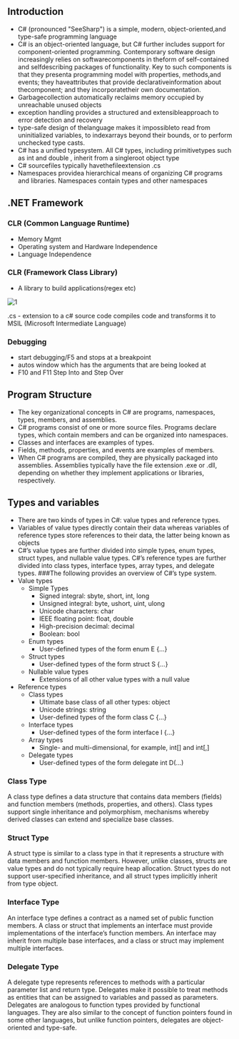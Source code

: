 ## Introduction
* C# (pronounced "SeeSharp") is a simple, modern, object-oriented,and type-safe programming language
* C# is an object-oriented language, but C# further includes support for component-oriented programming.
Contemporary software design increasingly relies on softwarecomponents in theform of self-contained and selfdescribing
packages of functionality. Key to such components is that they presenta programming model with
properties, methods,and events; they haveattributes that provide declarativeinformation about thecomponent;
and they incorporatetheir own documentation.
* Garbagecollection automatically reclaims memory occupied by unreachable unused objects
* exception handling provides a structured and extensibleapproach to error detection and recovery
* type-safe design of thelanguage makes it impossibleto read from uninitialized variables, to indexarrays beyond their bounds, or to perform unchecked type casts.
* C# has a unified typesystem. All C# types, including primitivetypes such as int and double , inherit from a singleroot object type
* C# sourcefiles typically havethefileextension .cs
*  Namespaces providea hierarchical means of organizing C# programs and libraries. Namespaces contain types and other namespaces

## .NET Framework

### CLR (Common Language Runtime)
* Memory Mgmt
* Operating system and Hardware Independence
* Language Independence

### CLR (Framework Class Library)
* A library to build applications(regex etc)

![1](https://user-images.githubusercontent.com/8856857/27516012-0fb2c078-59f4-11e7-88af-02ce23f9b919.PNG)

.cs - extension to a c# source code
compiles code and transforms it to MSIL (Microsoft Intermediate Language)

### Debugging
* start debugging/F5 and stops at a breakpoint
* autos window which has the arguments that are being looked at
* F10 and F11 Step Into and Step Over
 
## Program Structure
* The key organizational concepts in C# are programs, namespaces, types, members, and assemblies. 
* C# programs consist of one or more source files. Programs declare types, which contain members and can be organized into namespaces.
* Classes and interfaces are examples of types. 
* Fields, methods, properties, and events are examples of members. 
* When C# programs are compiled, they are physically packaged into assemblies. Assemblies typically have the file extension .exe or .dll, depending on whether they implement applications or libraries, respectively.

## Types and variables 
* There are two kinds of types in C#: value types and reference types.
* Variables of value types directly contain their data whereas variables of reference types store references to their data, the latter being known as objects
* C#’s value types are further divided into simple types, enum types, struct types, and nullable value types. C#’s reference types are further divided into class types, interface types, array types, and delegate types.
###The following provides an overview of C#’s type system.
* Value types
   * Simple Types
      * Signed integral: sbyte, short, int, long
      * Unsigned integral: byte, ushort, uint, ulong
      * Unicode characters: char
      * IEEE floating point: float, double
      * High-precision decimal: decimal
      * Boolean: bool
   * Enum types
      * User-defined types of the form enum E {...}
   * Struct types
      * User-defined types of the form struct S {...}
   * Nullable value types
      * Extensions of all other value types with a null value
 * Reference types
    * Class types
       * Ultimate base class of all other types: object
       * Unicode strings: string
       * User-defined types of the form class C {...}
    * Interface types
       * User-defined types of the form interface I {...}
    * Array types
       * Single- and multi-dimensional, for example, int[] and int[,]
    * Delegate types
       * User-defined types of the form delegate int D(...)
### Class Type
A class type defines a data structure that contains data members (fields) and function members (methods, properties, and others). Class types support single inheritance and polymorphism, mechanisms whereby derived classes can extend and specialize base classes.
### Struct Type
A struct type is similar to a class type in that it represents a structure with data members and function members. However, unlike classes, structs are value types and do not typically require heap allocation. Struct types do not support user-specified inheritance, and all struct types implicitly inherit from type object.
### Interface Type
An interface type defines a contract as a named set of public function members. A class or struct that implements an interface must provide implementations of the interface’s function members. An interface may inherit from multiple base interfaces, and a class or struct may implement multiple interfaces.
### Delegate Type
A delegate type represents references to methods with a particular parameter list and return type. Delegates make it possible to treat methods as entities that can be assigned to variables and passed as parameters. Delegates are analogous to function types provided by functional languages. They are also similar to the concept of function pointers found in some other languages, but unlike function pointers, delegates are object-oriented and type-safe.
